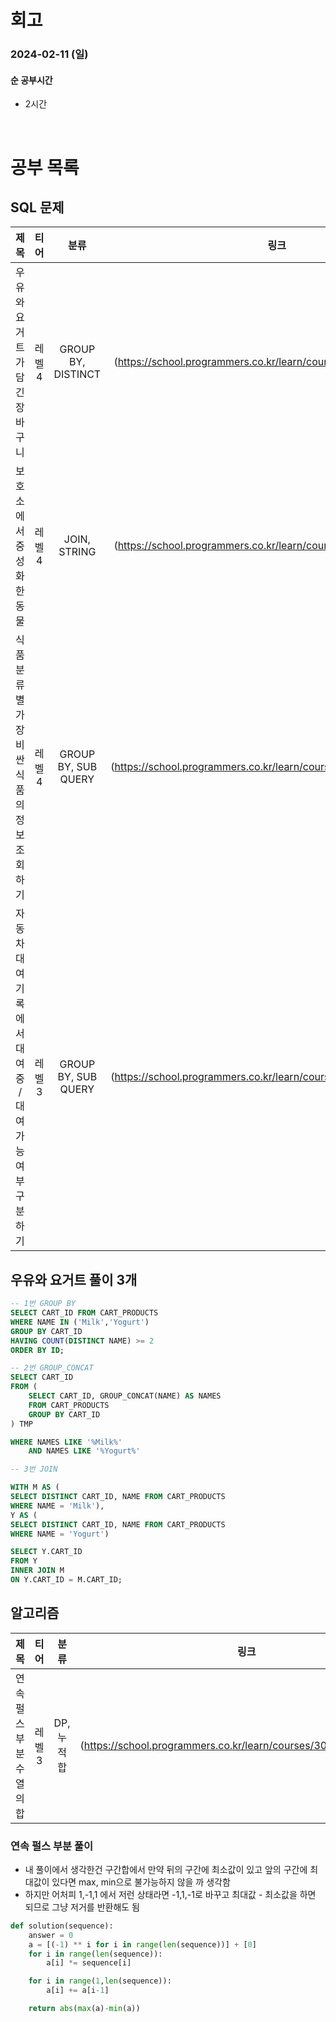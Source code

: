 # 회고

### 2024-02-11 (일)

#### 순 공부시간

- 2시간

<br>

# 공부 목록

## SQL 문제

|                         제목                          |  티어  |        분류         |                                링크                                |
| :---------------------------------------------------: | :----: | :-----------------: | :----------------------------------------------------------------: |
|             우유와 요거트가 담긴 장바구니             | 레벨 4 | GROUP BY, DISTINCT  | (https://school.programmers.co.kr/learn/courses/30/lessons/62284)  |
|               보호소에서 중성화한 동물                | 레벨 4 |    JOIN, STRING     | (https://school.programmers.co.kr/learn/courses/30/lessons/59045)  |
|       식품분류별 가장 비싼 식품의 정보 조회하기       | 레벨 4 | GROUP BY, SUB QUERY | (https://school.programmers.co.kr/learn/courses/30/lessons/131116) |
| 자동차 대여 기록에서 대여중 / 대여 가능 여부 구분하기 | 레벨 3 | GROUP BY, SUB QUERY | (https://school.programmers.co.kr/learn/courses/30/lessons/157340) |

## 우유와 요거트 풀이 3개

```SQL
-- 1번 GROUP BY
SELECT CART_ID FROM CART_PRODUCTS
WHERE NAME IN ('Milk','Yogurt')
GROUP BY CART_ID
HAVING COUNT(DISTINCT NAME) >= 2
ORDER BY ID;

-- 2번 GROUP_CONCAT
SELECT CART_ID
FROM (
    SELECT CART_ID, GROUP_CONCAT(NAME) AS NAMES
    FROM CART_PRODUCTS
    GROUP BY CART_ID
) TMP

WHERE NAMES LIKE '%Milk%'
    AND NAMES LIKE '%Yogurt%'

-- 3번 JOIN

WITH M AS (
SELECT DISTINCT CART_ID, NAME FROM CART_PRODUCTS
WHERE NAME = 'Milk'),
Y AS (
SELECT DISTINCT CART_ID, NAME FROM CART_PRODUCTS
WHERE NAME = 'Yogurt')

SELECT Y.CART_ID
FROM Y
INNER JOIN M
ON Y.CART_ID = M.CART_ID;
```

## 알고리즘

|           제목           |  티어  |    분류    |                                링크                                |
| :----------------------: | :----: | :--------: | :----------------------------------------------------------------: |
| 연속 펄스 부분 수열의 합 | 레벨 3 | DP, 누적합 | (https://school.programmers.co.kr/learn/courses/30/lessons/161988) |

### 연속 펄스 부분 풀이

- 내 풀이에서 생각한건 구간합에서 만약 뒤의 구간에 최소값이 있고 앞의 구간에 최대값이 있다면 max, min으로 불가능하지 않을 까 생각함
- 하지만 어처피 1,-1,1 에서 저런 상태라면 -1,1,-1로 바꾸고 최대값 - 최소값을 하면 되므로 그냥 저거를 반환해도 됨

```Python
def solution(sequence):
    answer = 0
    a = [(-1) ** i for i in range(len(sequence))] + [0]
    for i in range(len(sequence)):
        a[i] *= sequence[i]

    for i in range(1,len(sequence)):
        a[i] += a[i-1]

    return abs(max(a)-min(a))
```
